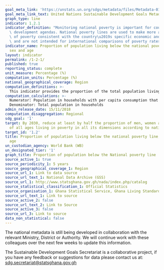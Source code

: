 ```yaml
---
goal_meta_link: 'https://unstats.un.org/sdgs/metadata/files/Metadata-01-02-01.pdf '
goal_meta_link_text: United Nations Sustainable Development Goals Metadata (PDF 98.2KB)
graph_type: line
indicator: 1.2.1
indicator_definition: "Monitoring national poverty is important for country-specific\
  \ development agendas. National poverty lines are used to make more accurate estimates\
  \ of poverty consistent with the country\u2019s specific economic and social circumstances,\
  \ and are not intended for international comparisons of poverty rates."
indicator_name: Proportion of population living below the national poverty line, by
  sex and age
layout: indicator
permalink: /1-2-1/
published: true
reporting_status: complete
unit_measure: Percentage (%)
computation_units: Percentage (%)
national_geographical_coverage: Region
computation_definitions: >- 
  This indicator provides the proportion of the total population living in households with per capita consumption or income that is below the national poverty line.
computation_calculations: >-
  Numerator: Population in households with per capita consumption that is below the national poverty line.
  Denominator: Total population in households
admin_release_date: 15/11/2018
computation_disaggregation: Regional
sdg_goal: '1'
target: By 2030, reduce at least by half the proportion of men, women and children
  of all ages living in poverty in all its dimensions according to national definitions
target_id: '1.2'
title: Proportion of population living below the national poverty line, by sex and
  age
un_custodian_agency: World Bank (WB)
un_designated_tier: '1'
graph_title: Proportion of population below the National poverty line
source_active_1: true
source_periodicity_1: 5 years 
source_geographical_coverage_1: Region
source_url_1: Link to data source
source_url_text_1: National Data Archive (GSS)
source_url_1: http://www.statsghana.gov.gh/nada/index.php/catalog
source_statistical_classification_1: Official Statistics
source_organisation_1: Ghana Statistical Service, Ghana Living Standards Survey, 2017
source_url_text_1: Link to source
source_active_2: false
source_url_text_2: Link to Source
source_active_3: false
source_url_3: Link to source
data_non_statistical: false
---
```

The national metadata is still being developed in collaboration with the relevant Ministry, District or Authority.  We will continue work with these colleagues over the next few weeks to update this information.

The Sustainable Development Goals Secretariat is a collaborative project, if you have any feedback or suggestions for data please contact us at: sdg.secretariat@statsghana.gov.gh
